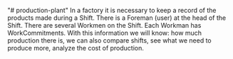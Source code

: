 "# production-plant" 
    In a factory it is necessary to keep a record of the products made during a Shift.
There is a Foreman (user) at the head of the Shift.
There are several Workmen on the Shift.
Each Workman has WorkCommitments.
With this information we will know:
            how much production there is,
            we can also compare shifts,
            see what we need to produce more,
            analyze the cost of production.
